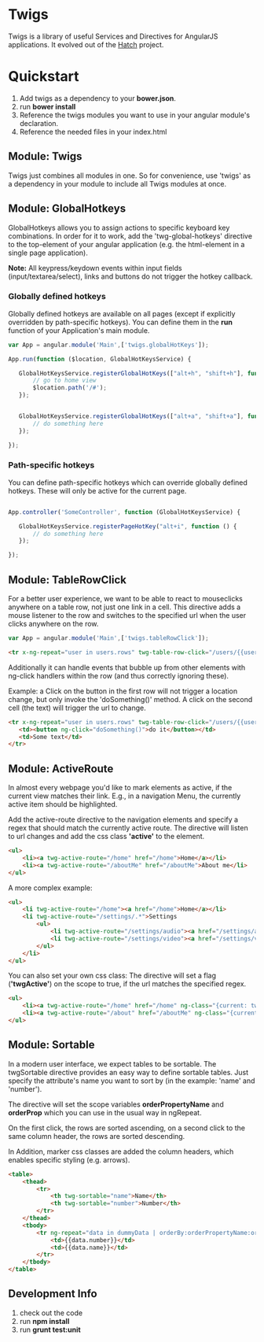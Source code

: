 
# Twigs

Twigs is a library of useful Services and Directives for AngularJS applications. It evolved out of the [Hatch](https://bitbucket.org/hatchteam/hatch) project.

# Quickstart

1. Add twigs as a dependency to your **bower.json**.
2. run **bower install**
3. Reference the twigs modules you want to use in your angular module's declaration.
4. Reference the needed files in your index.html


## Module: Twigs

Twigs just combines all modules in one.
So for convenience, use 'twigs' as a dependency in your module to include all Twigs modules at once.

## Module: GlobalHotkeys

GlobalHotkeys allows you to assign actions to specific keyboard key combinations.
In order for it to work, add the 'twg-global-hotkeys' directive to the top-element of your angular application (e.g. the html-element in a single page application).

**Note:** All keypress/keydown events within input fields (input/textarea/select), links and buttons do not trigger the hotkey callback.

### Globally defined hotkeys
Globally defined hotkeys are available on all pages (except if explicitly overridden by path-specific hotkeys). You can define them in the **run** function of your Application's main module.

 ```javascript
var App = angular.module('Main',['twigs.globalHotKeys']);

App.run(function ($location, GlobalHotKeysService) {

    GlobalHotKeysService.registerGlobalHotKeys(["alt+h", "shift+h"], function () {
        // go to home view
        $location.path('/#');
    });


    GlobalHotKeysService.registerGlobalHotKeys(["alt+a", "shift+a"], function () {
        // do something here
    });

});
  ```


### Path-specific hotkeys
You can define path-specific hotkeys which can override globally defined hotkeys. These will only be active for the current page.

 ```javascript

App.controller('SomeController', function (GlobalHotKeysService) {

    GlobalHotKeysService.registerPageHotKey("alt+i", function () {
        // do something here
    });

});

 ```


## Module: TableRowClick

For a better user experience, we want to be able to react to mouseclicks anywhere on a table row, not just one link in a cell.
This directive adds a mouse listener to the row and switches to the specified url when the user clicks anywhere on the row.

 ```javascript
var App = angular.module('Main',['twigs.tableRowClick']);
 ```

 ```html
<tr x-ng-repeat="user in users.rows" twg-table-row-click="/users/{{user.id}}" >  ....</tr>
 ```

Additionally it can handle events that bubble up from other elements with ng-click handlers within the row (and thus correctly ignoring these).

Example: a Click on the button in the first row will not trigger a location change, but only invoke the 'doSomething()' method. A click on the second cell (the text) will trigger the url to change.

 ```html
<tr x-ng-repeat="user in users.rows" twg-table-row-click="/users/{{user.id}}" >
    <td><button ng-click="doSomething()">do it</button></td>
    <td>Some text</td>
</tr>
 ```


## Module: ActiveRoute

In almost every webpage you'd like to mark elements as active, if the current view matches their link. E.g., in a navigation Menu,
the currently active item should be highlighted.


Add the active-route directive to the navigation elements and specify a regex that should match the currently active route.
The directive will listen to url changes and add the css class **'active'** to the element.

```html
<ul>
    <li><a twg-active-route="/home" href="/home">Home</a></li>
    <li><a twg-active-route="/aboutMe" href="/aboutMe">About me</li>
</ul>
```

A more complex example:

```html
<ul>
    <li twg-active-route="/home"><a href="/home">Home</a></li>
    <li twg-active-route="/settings/.*">Settings
        <ul>
            <li twg-active-route="/settings/audio"><a href="/settings/audio">Audio Settings</li>
            <li twg-active-route="/settings/video"><a href="/settings/video">Video Settings</li>
        </ul>
    </li>
</ul>
```

You can also set your own css class: The directive will set a flag (**'twgActive'**) on the scope to true, if the url matches the specified
regex.

```html
<ul>
    <li><a twg-active-route="/home" href="/home" ng-class="{current: twgActive}">Home</a></li>
    <li><a twg-active-route="/about" href="/aboutMe" ng-class="{current: twgActive}">About me</li>
</ul>
```


## Module: Sortable

In a modern user interface, we expect tables to be sortable.
The twgSortable directive provides an easy way to define sortable tables. Just specify the attribute's name
you want to sort by (in the example: 'name' and 'number').


The directive will set the scope variables **orderPropertyName** and **orderProp** which you can use
in the usual way in ngRepeat.

On the first click, the rows are sorted ascending, on a second click to the same column header, the rows are
sorted descending.

In Addition, marker css classes are added the column headers, which enables specific styling (e.g. arrows).

```html
<table>
    <thead>
        <tr>
            <th twg-sortable="name">Name</th>
            <th twg-sortable="number">Number</th>
        </tr>
    </thead>
    <tbody>
        <tr ng-repeat="data in dummyData | orderBy:orderPropertyName:orderProp">
            <td>{{data.number}}</td>
            <td>{{data.name}}</td>
        </tr>
    </tbody>
</table>
```

## Development Info

 1. check out the code
 2. run **npm install**
 3. run **grunt test:unit**